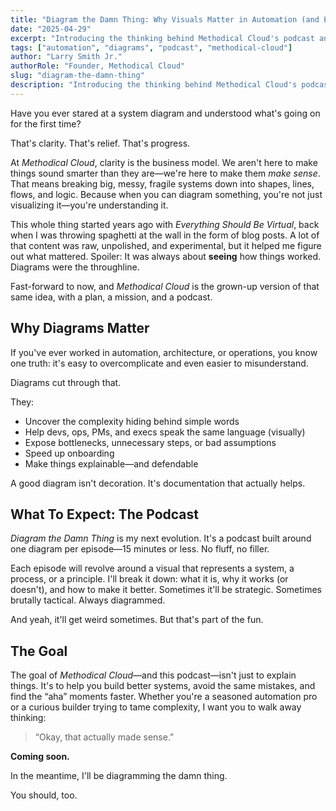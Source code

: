 ```yaml
---
title: "Diagram the Damn Thing: Why Visuals Matter in Automation (and Everything Else)"
date: "2025-04-29"
excerpt: "Introducing the thinking behind Methodical Cloud's podcast and philosophy—why diagramming is central to clarity, systems thinking, and automation."
tags: ["automation", "diagrams", "podcast", "methodical-cloud"]
author: "Larry Smith Jr."
authorRole: "Founder, Methodical Cloud"
slug: "diagram-the-damn-thing"
description: "Introducing the thinking behind Methodical Cloud's podcast and philosophy—why diagramming is central to clarity, systems thinking, and automation."
---
```


Have you ever stared at a system diagram and understood what's going on for the first time?

That's clarity. That's relief. That's progress.

At _Methodical Cloud_, clarity is the business model. We aren't here to make things sound smarter than they are—we're here to make them _make sense_. That means breaking big, messy, fragile systems down into shapes, lines, flows, and logic. Because when you can diagram something, you're not just visualizing it—you're understanding it.

This whole thing started years ago with _Everything Should Be Virtual_, back when I was throwing spaghetti at the wall in the form of blog posts. A lot of that content was raw, unpolished, and experimental, but it helped me figure out what mattered. Spoiler: It was always about **seeing** how things worked. Diagrams were the throughline.

Fast-forward to now, and _Methodical Cloud_ is the grown-up version of that same idea, with a plan, a mission, and a podcast.

## Why Diagrams Matter

If you've ever worked in automation, architecture, or operations, you know one truth: it's easy to overcomplicate and even easier to misunderstand.

Diagrams cut through that.

They:

- Uncover the complexity hiding behind simple words
- Help devs, ops, PMs, and execs speak the same language (visually)
- Expose bottlenecks, unnecessary steps, or bad assumptions
- Speed up onboarding
- Make things explainable—and defendable

A good diagram isn't decoration. It's documentation that actually helps.

## What To Expect: The Podcast

_Diagram the Damn Thing_ is my next evolution. It's a podcast built around one diagram per episode—15 minutes or less. No fluff, no filler.

Each episode will revolve around a visual that represents a system, a process, or a principle. I'll break it down: what it is, why it works (or doesn't), and how to make it better. Sometimes it'll be strategic. Sometimes brutally tactical. Always diagrammed.

And yeah, it'll get weird sometimes. But that's part of the fun.

## The Goal

The goal of _Methodical Cloud_—and this podcast—isn't just to explain things. It's to help you build better systems, avoid the same mistakes, and find the “aha” moments faster. Whether you're a seasoned automation pro or a curious builder trying to tame complexity, I want you to walk away thinking:

> “Okay, that actually made sense.”

**Coming soon.**

In the meantime, I'll be diagramming the damn thing.

You should, too.
